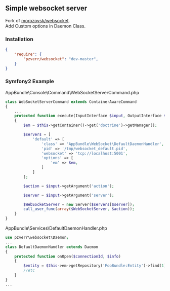 ## Simple websocket server

Fork of [morozovsk/websocket](https://github.com/morozovsk/websocket).<br/>
Add Custom options in Daemon Class.<br/>

### Installation
```json
{
    "require": {
        "pzverr/websocket": "dev-master",
    }
}
```

### Symfony2 Example
AppBundle\Console\Command\WebSocketServerCommand.php<br/>
```php
class WebSocketServerCommand extends ContainerAwareCommand
{
    ...
    protected function execute(InputInterface $input, OutputInterface $output)
    {
        $em = $this->getContainer()->get('doctrine')->getManager();

        $servers = [
            'default' => [
                'class' => 'AppBundle\WebSocket\DefaultDaemonHandler',
                'pid' => '/tmp/websocket_default.pid',
                'websocket' => 'tcp://localhost:5001',
                'options' => [
                    'em' => $em,
                ]
            ]
        ];

        $action = $input->getArgument('action');

        $server = $input->getArgument('server');

        $WebSocketServer = new Server($servers[$server]);
        call_user_func(array($WebSocketServer, $action));
    }
}

```
AppBundle\Services\DefaultDaemonHandler.php<br/>
```php
use pzverr\websocket\Daemon;
...
class DefaultDaemonHandler extends Daemon
{
    protected function onOpen($connectionId, $info)
    {
        $entity = $this->em->getRepository('FooBundle:Entity')->find(1);
        //etc
    }
}
...
```
